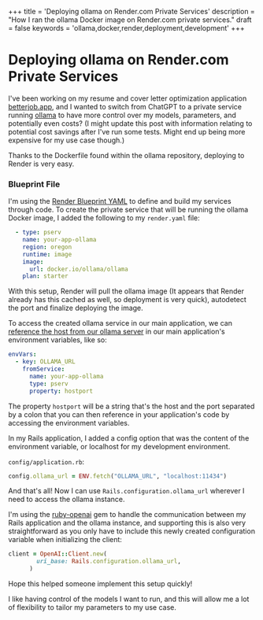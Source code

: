 +++
title = 'Deploying ollama on Render.com Private Services'
description = "How I ran the ollama Docker image on Render.com private services."
draft = false
keywords = 'ollama,docker,render,deployment,development'
+++

# Deploying ollama on Render.com Private Services

I've been working on my resume and cover letter optimization application [betterjob.app](https://betterjob.app), and I wanted to switch from ChatGPT to a private service running [ollama](https://github.com/ollama/ollama) to have more control over my models, parameters, and potentially even costs? (I might update this post with information relating to potential cost savings after I've run some tests. Might end up being more expensive for my use case though.)

Thanks to the Dockerfile found within the ollama repository, deploying to Render is very easy.

### Blueprint File
I'm using the [Render Blueprint YAML](https://docs.render.com/blueprint-spec) to define and build my services through code. To create the private service that will be running the ollama Docker image, I added the following to my `render.yaml` file:

```yaml
  - type: pserv
    name: your-app-ollama
    region: oregon
    runtime: image
    image:
      url: docker.io/ollama/ollama
    plan: starter
```

With this setup, Render will pull the ollama image (It appears that Render already has this cached as well, so deployment is very quick), autodetect the port and finalize deploying the image.

To access the created ollama service in our main application, we can [reference the host from our ollama server](https://docs.render.com/blueprint-spec#referencing-values-from-other-services) in our main application's environment variables, like so:

```yaml
envVars:
  - key: OLLAMA_URL
    fromService:
      name: your-app-ollama
      type: pserv
      property: hostport
```

The property `hostport` will be a string that's the host and the port separated by a colon that you can then reference in your application's code by accessing the environment variables.

In my Rails application, I added a config option that was the content of the environment variable, or localhost for my development environment.

`config/application.rb`:
```ruby
config.ollama_url = ENV.fetch("OLLAMA_URL", "localhost:11434")
```

And that's all! Now I can use `Rails.configuration.ollama_url` wherever I need to access the ollama instance.

I'm using the [ruby-openai](https://github.com/alexrudall/ruby-openai?tab=readme-ov-file#ollama) gem to handle the communication between my Rails application and the ollama instance, and supporting this is also very straightforward as you only have to include this newly created configuration variable when initializing the client:

```ruby
client = OpenAI::Client.new(
        uri_base: Rails.configuration.ollama_url,
      )
```

Hope this helped someone implement this setup quickly! 

I like having control of the models I want to run, and this will allow me a lot of flexibility to tailor my parameters to my use case.